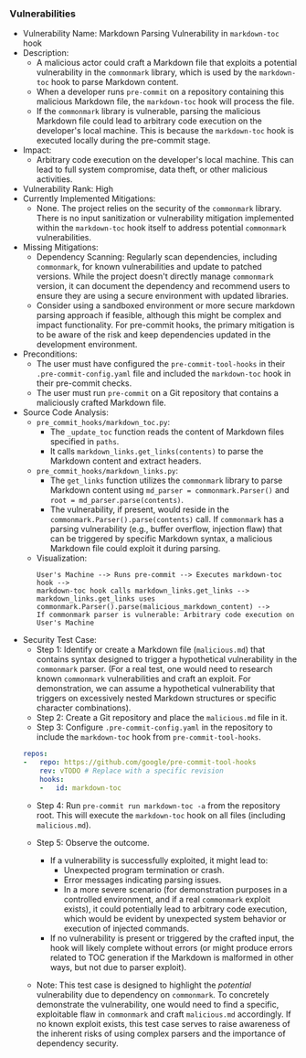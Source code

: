 ### Vulnerabilities

- Vulnerability Name: Markdown Parsing Vulnerability in `markdown-toc` hook
- Description:
    - A malicious actor could craft a Markdown file that exploits a potential vulnerability in the `commonmark` library, which is used by the `markdown-toc` hook to parse Markdown content.
    - When a developer runs `pre-commit` on a repository containing this malicious Markdown file, the `markdown-toc` hook will process the file.
    - If the `commonmark` library is vulnerable, parsing the malicious Markdown file could lead to arbitrary code execution on the developer's local machine. This is because the `markdown-toc` hook is executed locally during the pre-commit stage.
- Impact:
    - Arbitrary code execution on the developer's local machine. This can lead to full system compromise, data theft, or other malicious activities.
- Vulnerability Rank: High
- Currently Implemented Mitigations:
    - None. The project relies on the security of the `commonmark` library. There is no input sanitization or vulnerability mitigation implemented within the `markdown-toc` hook itself to address potential `commonmark` vulnerabilities.
- Missing Mitigations:
    - Dependency Scanning: Regularly scan dependencies, including `commonmark`, for known vulnerabilities and update to patched versions. While the project doesn't directly manage `commonmark` version, it can document the dependency and recommend users to ensure they are using a secure environment with updated libraries.
    - Consider using a sandboxed environment or more secure markdown parsing approach if feasible, although this might be complex and impact functionality. For pre-commit hooks, the primary mitigation is to be aware of the risk and keep dependencies updated in the development environment.
- Preconditions:
    - The user must have configured the `pre-commit-tool-hooks` in their `.pre-commit-config.yaml` file and included the `markdown-toc` hook in their pre-commit checks.
    - The user must run `pre-commit` on a Git repository that contains a maliciously crafted Markdown file.
- Source Code Analysis:
    - `pre_commit_hooks/markdown_toc.py`:
        - The `_update_toc` function reads the content of Markdown files specified in `paths`.
        - It calls `markdown_links.get_links(contents)` to parse the Markdown content and extract headers.
    - `pre_commit_hooks/markdown_links.py`:
        - The `get_links` function utilizes the `commonmark` library to parse Markdown content using `md_parser = commonmark.Parser()` and `root = md_parser.parse(contents)`.
        - The vulnerability, if present, would reside in the `commonmark.Parser().parse(contents)` call. If `commonmark` has a parsing vulnerability (e.g., buffer overflow, injection flaw) that can be triggered by specific Markdown syntax, a malicious Markdown file could exploit it during parsing.
    - Visualization:
        ```
        User's Machine --> Runs pre-commit --> Executes markdown-toc hook -->
        markdown-toc hook calls markdown_links.get_links -->
        markdown_links.get_links uses commonmark.Parser().parse(malicious_markdown_content) -->
        If commonmark parser is vulnerable: Arbitrary code execution on User's Machine
        ```
- Security Test Case:
    - Step 1: Identify or create a Markdown file (`malicious.md`) that contains syntax designed to trigger a hypothetical vulnerability in the `commonmark` parser. (For a real test, one would need to research known `commonmark` vulnerabilities and craft an exploit. For demonstration, we can assume a hypothetical vulnerability that triggers on excessively nested Markdown structures or specific character combinations).
    - Step 2: Create a Git repository and place the `malicious.md` file in it.
    - Step 3: Configure `.pre-commit-config.yaml` in the repository to include the `markdown-toc` hook from `pre-commit-tool-hooks`.
    ```yaml
    repos:
    -   repo: https://github.com/google/pre-commit-tool-hooks
        rev: vTODO # Replace with a specific revision
        hooks:
        -   id: markdown-toc
    ```
    - Step 4: Run `pre-commit run markdown-toc -a` from the repository root. This will execute the `markdown-toc` hook on all files (including `malicious.md`).
    - Step 5: Observe the outcome.
        - If a vulnerability is successfully exploited, it might lead to:
            - Unexpected program termination or crash.
            - Error messages indicating parsing issues.
            - In a more severe scenario (for demonstration purposes in a controlled environment, and if a real `commonmark` exploit exists), it could potentially lead to arbitrary code execution, which would be evident by unexpected system behavior or execution of injected commands.
        - If no vulnerability is present or triggered by the crafted input, the hook will likely complete without errors (or might produce errors related to TOC generation if the Markdown is malformed in other ways, but not due to parser exploit).

    - Note: This test case is designed to highlight the *potential* vulnerability due to dependency on `commonmark`. To concretely demonstrate the vulnerability, one would need to find a specific, exploitable flaw in `commonmark` and craft `malicious.md` accordingly. If no known exploit exists, this test case serves to raise awareness of the inherent risks of using complex parsers and the importance of dependency security.